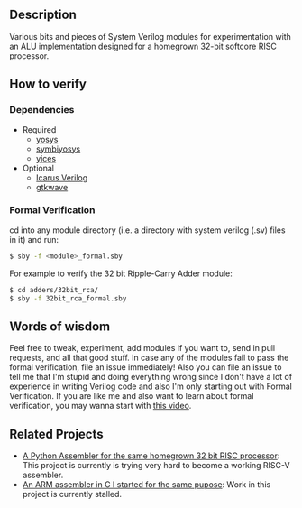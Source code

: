 ## Description
Various bits and pieces of System Verilog modules for experimentation
with an ALU implementation designed for a homegrown 32-bit softcore
RISC processor.

## How to verify
### Dependencies
- Required
	- [yosys](https://github.com/YosysHQ/yosys)
	- [symbiyosys](https://github.com/YosysHQ/sby)
	- [yices](https://github.com/SRI-CSL/yices2)
- Optional
	- [Icarus Verilog](https://github.com/steveicarus/iverilog)
	- [gtkwave](https://gtkwave.sourceforge.net/)

### Formal Verification
cd into any module directory (i.e. a directory with system verilog (.sv)
files in it) and run:
```sh
$ sby -f <module>_formal.sby

```
For example to verify the 32 bit Ripple-Carry Adder module:
```sh
$ cd adders/32bit_rca/
$ sby -f 32bit_rca_formal.sby

```

## Words of wisdom
Feel free to tweak, experiment, add modules if you want to, send in pull
requests, and all that good stuff.  In case any of the modules fail
to pass the formal verification, file an issue immediately! Also you
can file an issue to tell me that I'm stupid and doing everything wrong
since I don't have a lot of experience in writing Verilog code and also
I'm only starting out with Formal Verification.  If you are like me and
also want to learn about formal verification, you may wanna start with
[this video](https://www.youtube.com/watch?v=9e7F1XhjhKw).

## Related Projects
- [A Python Assembler for the same homegrown 32 bit RISC processor](https://github.com/Programish/Assembler):
This project is currently is trying very hard to become a working RISC-V
assembler.
- [An ARM assembler in C I started for the same pupose](https://github.com/Programish/Assembler):
Work in this project is currently stalled.
